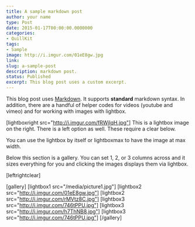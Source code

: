 ```yaml
---
title: A sample markdown post
author: your name
type: Post
date: 2015-01-17T00:00:00.0000000
categories:
- QuillKit
tags:
- Sample
image: http://i.imgur.com/01eE8gw.jpg
link: 
slug: a-sample-post
description: markdown post.
status: Published
excerpt: This blog post uses a custom excerpt.
---
```


This blog post uses [Markdown][1]. It supports **standard** markdown syntax.  In addition, there are a handful of helper codes for videos (youtube and vimeo) and for working with images with lightbox.

[lightboxright src="http://i.imgur.com/fRWjlqH.jpg"] This is a lightbox image on the right.  There is a left option as well.  These require a clear below. 

You can use the lightbox by itself or lightboxmax to have the image at max width.  

Below this section is a gallery.  You can set 1, 2, or 3 columns across and it sizes everything for you and clicking the images displays them via lightbox.

[leftrightclear]

[gallery]
	[lightbox1 src="/media/picture1.jpg"]
	[lightbox2 src="http://i.imgur.com/01eE8gw.jpg"]
	[lightbox2 src="http://i.imgur.com/rMVtz8C.jpg"]
	[lightbox3 src="http://i.imgur.com/746tPPU.jpg"]
	[lightbox3 src="http://i.imgur.com/h7ThNB8.jpg"]
	[lightbox3 src="http://i.imgur.com/746tPPU.jpg"]
[/gallery]

[1]: http://daringfireball.net/projects/markdown/